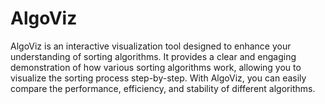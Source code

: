 # AlgoViz

AlgoViz is an interactive visualization tool designed to enhance your understanding of sorting algorithms. It provides a clear and engaging demonstration of how various sorting algorithms work, allowing you to visualize the sorting process step-by-step. With AlgoViz, you can easily compare the performance, efficiency, and stability of different algorithms.